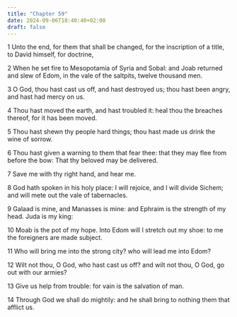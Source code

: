 ```yaml
---
title: "Chapter 59"
date: 2024-09-06T18:40:40+02:00
draft: false
---
```




1 Unto the end, for them that shall be changed, for the inscription of a title, to David himself, for doctrine,

2 When he set fire to Mesopotamia of Syria and Sobal: and Joab returned and slew of Edom, in the vale of the saltpits, twelve thousand men.

3 O God, thou hast cast us off, and hast destroyed us; thou hast been angry, and hast had mercy on us.

4 Thou hast moved the earth, and hast troubled it: heal thou the breaches thereof, for it has been moved.

5 Thou hast shewn thy people hard things; thou hast made us drink the wine of sorrow.

6 Thou hast given a warning to them that fear thee: that they may flee from before the bow: That thy beloved may be delivered.

7 Save me with thy right hand, and hear me.

8 God hath spoken in his holy place: I will rejoice, and I will divide Sichem; and will mete out the vale of tabernacles.

9 Galaad is mine, and Manasses is mine: and Ephraim is the strength of my head. Juda is my king:

10 Moab is the pot of my hope. Into Edom will I stretch out my shoe: to me the foreigners are made subject.

11 Who will bring me into the strong city? who will lead me into Edom?

12 Wilt not thou, O God, who hast cast us off? and wilt not thou, O God, go out with our armies?

13 Give us help from trouble: for vain is the salvation of man.

14 Through God we shall do mightily: and he shall bring to nothing them that afflict us.

